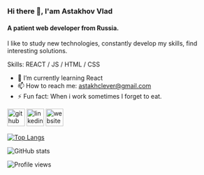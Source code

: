 ### Hi there 👋, I'am Astakhov Vlad
#### A patient web developer from Russia.
I like to study new technologies, constantly develop my skills, find interesting solutions.

Skills: REACT / JS / HTML / CSS

- 🌱 I’m currently learning React 
- 📫 How to reach me: astakhclever@gmail.com 
- ⚡ Fun fact: When i work sometimes I forget to eat. 


[<img src='https://cdn.jsdelivr.net/npm/simple-icons@3.0.1/icons/github.svg' alt='github' height='40'>](https://github.com/AstakhovV)  [<img src='https://cdn.jsdelivr.net/npm/simple-icons@3.0.1/icons/linkedin.svg' alt='linkedin' height='40'>](https://www.linkedin.com/in/https://www.linkedin.com/in/vladislav-astakhov-4a2107208//)  [<img src='https://cdn.jsdelivr.net/npm/simple-icons@3.0.1/icons/icloud.svg' alt='website' height='40'>](https://www.linkedin.com/in/vladislav-astakhov-4a2107208/)  

[![Top Langs](https://github-readme-stats.vercel.app/api/top-langs/?username=AstakhovV)](https://github.com/anuraghazra/github-readme-stats)

![GitHub stats](https://github-readme-stats.vercel.app/api?username=AstakhovV&show_icons=true)  

![Profile views](https://gpvc.arturio.dev/AstakhovV)  
